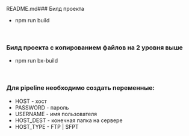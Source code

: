 README.md### Билд проекта

- npm run build

<br/>

### Билд проекта с копированием файлов на 2 уровня выше

- npm run bx-build

<br/>

### Для pipeline необходимо создать переменные:

- HOST - хост
- PASSWORD - пароль
- USERNAME - имя пользователя
- HOST_DEST - конечная папка на сервере
- HOST_TYPE - FTP | SFPT
